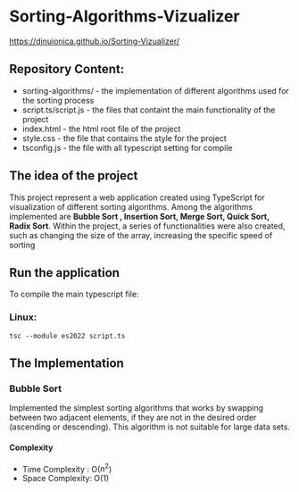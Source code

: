 # Sorting-Algorithms-Vizualizer

https://dinuionica.github.io/Sorting-Vizualizer/
##  Repository Content:

 - sorting-algorithms/    - the implementation of different algorithms used for the sorting process
 - script.ts/script.js    - the files that containt the main functionality of the project
 - index.html             - the html root file of the project
 - style.css              - the file that contains the style for the project
 - tsconfig.js            - the file with all typescript setting for compile

## The idea of the project

This project represent a web application created using TypeScript for visualization of different sorting algorithms. 
Among the algorithms implemented are **Bubble Sort , Insertion Sort, Merge Sort, Quick Sort, Radix Sort**. Within the project,
a series of functionalities were also created, such as changing the size of the array, increasing the specific speed of sorting
 
## Run the application

To compile the main typescript file:

### Linux: 
```
tsc --module es2022 script.ts
```
## The Implementation

### Bubble Sort
Implemented the simplest sorting algorithms that works by swapping between two adjacent elements, if they are not in the desired order (ascending or descending). This algorithm is not suitable for large data sets.

#### Complexity
* Time Complexity : O($n^2$)
* Space Complexity: O(1)
